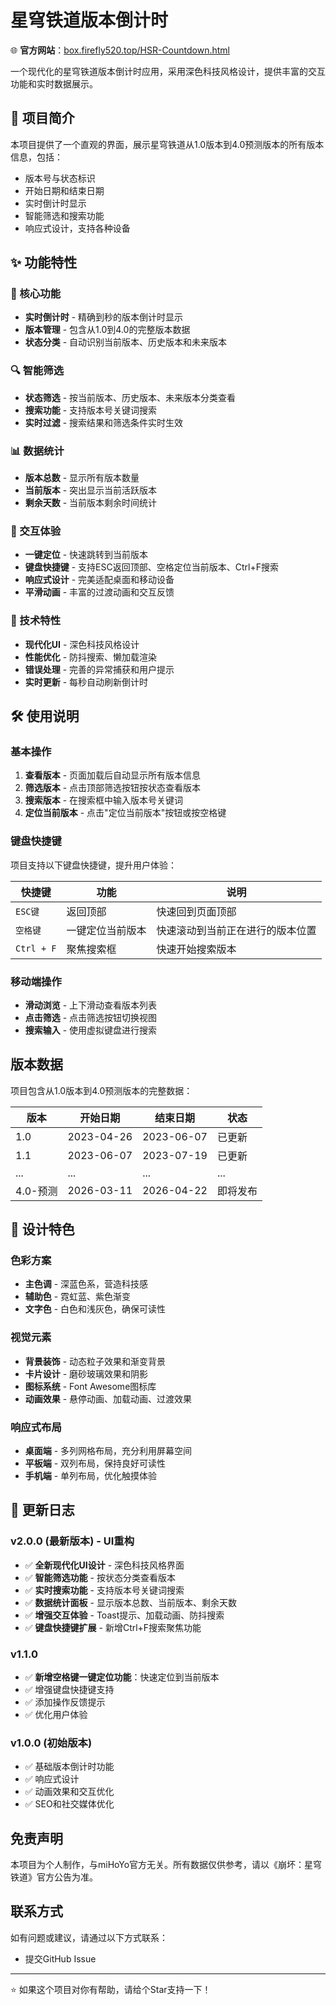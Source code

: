 # 星穹铁道版本倒计时

🌐 **官方网站**：[box.firefly520.top/HSR-Countdown.html](https://box.firefly520.top/HSR-Countdown.html)

一个现代化的星穹铁道版本倒计时应用，采用深色科技风格设计，提供丰富的交互功能和实时数据展示。

## 📖 项目简介

本项目提供了一个直观的界面，展示星穹铁道从1.0版本到4.0预测版本的所有版本信息，包括：
- 版本号与状态标识
- 开始日期和结束日期
- 实时倒计时显示
- 智能筛选和搜索功能
- 响应式设计，支持各种设备

## ✨ 功能特性

### 🎯 核心功能
- **实时倒计时** - 精确到秒的版本倒计时显示
- **版本管理** - 包含从1.0到4.0的完整版本数据
- **状态分类** - 自动识别当前版本、历史版本和未来版本

### 🔍 智能筛选
- **状态筛选** - 按当前版本、历史版本、未来版本分类查看
- **搜索功能** - 支持版本号关键词搜索
- **实时过滤** - 搜索结果和筛选条件实时生效

### 📊 数据统计
- **版本总数** - 显示所有版本数量
- **当前版本** - 突出显示当前活跃版本
- **剩余天数** - 当前版本剩余时间统计

### 🎨 交互体验
- **一键定位** - 快速跳转到当前版本
- **键盘快捷键** - 支持ESC返回顶部、空格定位当前版本、Ctrl+F搜索
- **响应式设计** - 完美适配桌面和移动设备
- **平滑动画** - 丰富的过渡动画和交互反馈

### 🚀 技术特性
- **现代化UI** - 深色科技风格设计
- **性能优化** - 防抖搜索、懒加载渲染
- **错误处理** - 完善的异常捕获和用户提示
- **实时更新** - 每秒自动刷新倒计时
## 🛠️ 使用说明

### 基本操作
1. **查看版本** - 页面加载后自动显示所有版本信息
2. **筛选版本** - 点击顶部筛选按钮按状态查看版本
3. **搜索版本** - 在搜索框中输入版本号关键词
4. **定位当前版本** - 点击"定位当前版本"按钮或按空格键

### 键盘快捷键

项目支持以下键盘快捷键，提升用户体验：

| 快捷键 | 功能 | 说明 |
|--------|------|------|
| `ESC键` | 返回顶部 | 快速回到页面顶部 |
| `空格键` | 一键定位当前版本 | 快速滚动到当前正在进行的版本位置 |
| `Ctrl + F` | 聚焦搜索框 | 快速开始搜索版本 |

### 移动端操作
- **滑动浏览** - 上下滑动查看版本列表
- **点击筛选** - 点击筛选按钮切换视图
- **搜索输入** - 使用虚拟键盘进行搜索

## 版本数据

项目包含从1.0版本到4.0预测版本的完整数据：

| 版本 | 开始日期 | 结束日期 | 状态 |
|------|----------|----------|------|
| 1.0 | 2023-04-26 | 2023-06-07 | 已更新 |
| 1.1 | 2023-06-07 | 2023-07-19 | 已更新 |
| ... | ... | ... | ... |
| 4.0-预测 | 2026-03-11 | 2026-04-22 | 即将发布 |

## 🎨 设计特色

### 色彩方案
- **主色调** - 深蓝色系，营造科技感
- **辅助色** - 霓虹蓝、紫色渐变
- **文字色** - 白色和浅灰色，确保可读性

### 视觉元素
- **背景装饰** - 动态粒子效果和渐变背景
- **卡片设计** - 磨砂玻璃效果和阴影
- **图标系统** - Font Awesome图标库
- **动画效果** - 悬停动画、加载动画、过渡效果

### 响应式布局
- **桌面端** - 多列网格布局，充分利用屏幕空间
- **平板端** - 双列布局，保持良好可读性
- **手机端** - 单列布局，优化触摸体验

## 📄 更新日志

### v2.0.0 (最新版本) - UI重构
- ✅ **全新现代化UI设计** - 深色科技风格界面
- ✅ **智能筛选功能** - 按状态分类查看版本
- ✅ **实时搜索功能** - 支持版本号关键词搜索
- ✅ **数据统计面板** - 显示版本总数、当前版本、剩余天数
- ✅ **增强交互体验** - Toast提示、加载动画、防抖搜索
- ✅ **键盘快捷键扩展** - 新增Ctrl+F搜索聚焦功能

### v1.1.0 
- ✅ **新增空格键一键定位功能**：快速定位到当前版本
- ✅ 增强键盘快捷键支持
- ✅ 添加操作反馈提示
- ✅ 优化用户体验

### v1.0.0 (初始版本)
- ✅ 基础版本倒计时功能
- ✅ 响应式设计
- ✅ 动画效果和交互优化
- ✅ SEO和社交媒体优化

## 免责声明

本项目为个人制作，与miHoYo官方无关。所有数据仅供参考，请以《崩坏：星穹铁道》官方公告为准。

## 联系方式

如有问题或建议，请通过以下方式联系：
- 提交GitHub Issue

---

⭐ 如果这个项目对你有帮助，请给个Star支持一下！